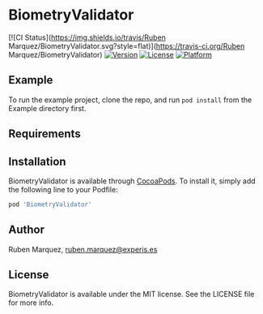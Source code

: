 # BiometryValidator

[![CI Status](https://img.shields.io/travis/Ruben Marquez/BiometryValidator.svg?style=flat)](https://travis-ci.org/Ruben Marquez/BiometryValidator)
[![Version](https://img.shields.io/cocoapods/v/BiometryValidator.svg?style=flat)](https://cocoapods.org/pods/BiometryValidator)
[![License](https://img.shields.io/cocoapods/l/BiometryValidator.svg?style=flat)](https://cocoapods.org/pods/BiometryValidator)
[![Platform](https://img.shields.io/cocoapods/p/BiometryValidator.svg?style=flat)](https://cocoapods.org/pods/BiometryValidator)

## Example

To run the example project, clone the repo, and run `pod install` from the Example directory first.

## Requirements

## Installation

BiometryValidator is available through [CocoaPods](https://cocoapods.org). To install
it, simply add the following line to your Podfile:

```ruby
pod 'BiometryValidator'
```

## Author

Ruben Marquez, ruben.marquez@experis.es

## License

BiometryValidator is available under the MIT license. See the LICENSE file for more info.
